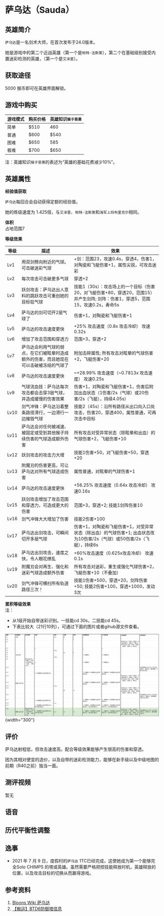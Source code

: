 # 萨乌达（Sauda）
## 英雄简介
`萨乌达`是一名剑术大师，在首次发布于24.0版本。

她是游戏中的第二个近战英雄（第一个是`帕特·法斯第`），第二个在基础级别接受内置迷彩检测的英雄，（第一个是`艾泽里`）。

## 获取途径
5000 猴币即可在英雄界面解锁。

## 游戏中购买
| 游戏模式 | 购买价格 | 英雄知识`猴子恩惠` | 
| - | - | - |
| 简单 | $510 | 460 |
| 普通 | $600 | $540 |
| 困难 | $650 | 585 |
| 极难 | $700 | $650 |

注：英雄知识`猴子恩惠`的表述为“英雄的基础花费减少10%”。

## 英雄属性
**经验值获取**

`萨乌达`每回合会自动获得定额的经验值。

她的练级速度为 1.425倍，与`艾泽里`、`帕特·法斯第`和`海军上将布里克尔`相同。

**体积**  
占地范围7

**等级效果**

| 等级 | 描述 | 效果|
| - | - | - |
| Lv1 | 用双剑劈向附近的气球。可击破迷彩气球 | +剑：范围23，攻速0.4s，穿透4，伤害1，对陶瓷和飞艇伤害+1，属性尖锐，可攻击迷彩 |
| Lv2 | 每次攻击可击破更多气球 | 穿透+2 |
| Lv3 | 跃剑攻击：萨乌达出人意料的跳跃攻击可重创她的目标铅气球 | 技能1（30s）：攻击场上的一个目标（伤害20，对飞艇伤害+80，穿透20，范围15）并产生剑阵; 剑阵：伤害1，穿透5，范围15，攻速0.2s，寿命5s |
| Lv4 | 萨乌达的剑可切开2层气球了 | 伤害+1，对陶瓷和飞艇伤害+1 |
| Lv5 | 萨乌达的攻击速度更快 | +25% 攻击速度（0.8x 攻击冷却） 攻速0.32s |
| Lv6 | 增加了攻击范围和穿透力 | 范围+3，穿透+2 |
| Lv7 | 萨乌达会利用气球的弱点，在它们被眩晕时造成额外的伤害，而且她现在可以击破被冻结的气球了 | 附加击碎属性; 所有攻击对眩晕的气球伤害+2，飞艇伤害+20 |
| Lv8 | 萨乌达的攻击速度更快 | ~+28.99% 攻击速度（~0.7813x 攻击速度） 攻速0.25s |
| Lv9 | 气球流血技：萨乌达每次攻击都会击穿3层气球，并造成缓慢的伤害效果 | 伤害+1，对陶瓷和飞艇伤害+1，伤害后附加出血状态（1伤害/2s（气球）或20伤害/2s（飞艇），持续4.05s） |
| Lv10 | 剑气冲锋：萨乌达沿着整条路径滑行，一边滑行一边摧毁气球 | 技能2（45s）：沿所有路径从出口向入口处攻击，伤害20，穿透400，属性普通，可再次击中目标 |
| Lv11 | 萨乌达会对任何被减速、被固定或受到其他猴子持续伤害的气球造成额外伤害 | 所有攻击对受异常状态（除眩晕和出血）的气球伤害+2，飞艇伤害+10 |
| Lv12 | 跃剑攻击的攻击力大增 | 技能1伤害+50，对飞艇伤害+50，穿透+20 |
| Lv13 | 附魔刃的伤害更高，可让萨乌达对所有气球造成伤害 | 属性普通，对眩晕的气球伤害+1 |
| Lv14 | 萨乌达的攻击速度更快 | +56.25% 攻击速度（0.64x 攻击冷却） 攻速0.16s |
| Lv15 | 跃剑攻击增加了攻击范围和穿透力，可造成更大的伤害 | 范围+3，穿透+2; 技能1剑阵伤害10 |
| Lv16 | 剑气冲锋大大增加了伤害 | 技能2伤害+100 |
| Lv17 | 萨乌达出剑攻击，可瞬间切开多层气球 | 伤害+1，对陶瓷和飞艇伤害+1，对受异常状态（除出血）的气球伤害+1; 出血状态改为10伤害/2s（气球）或50伤害/2s（飞艇），持续6s |
| Lv18 | 萨乌达出剑攻击，速度之快，令人眼花缭乱 | +60%攻击速度（0.625x攻击冷却） 攻速0.1s |
| Lv19 | 附魔刃会对再生、强化和迷彩气球造成额外伤害 | 所有攻击对迷彩，重生或强化气球伤害+2，飞艇伤害+10（不叠加） |
| Lv20 | 剑气冲锋可横扫所有轨道路径三次！ | 技能1伤害+500，穿透+20，剑阵伤害+50; 技能2伤害+100，穿透+1000，发动3次 |

**累积等级效果**  
注：

- 从1级开始自带迷彩识别。一技能cd 30s，二技能cd 45s。
- 下表比较大（21行10列），可通过下面的图片或者gihub源文件查看。

<!--
	| 等级 | 伤害属性 | 状态效果 | 伤害 | 攻速 | 范围 | 穿透 | 对陶瓷伤害 | 对飞艇伤害 | 1技能 | 2技能 |
	| - | - | - | - | - | - | - | - | - | - | - |
	Lv1 | 尖锐 | - | 1 | 0.4s | 23 | 4 | 1 | 1 | 无 | 无 |
	Lv2 | - | - | - | - | - | 6 | - | - | - | - |
	Lv3 | - | - | - | - | - | - | - | - | 攻击场上的一个目标（伤害20，对飞艇伤害+80，穿透20，范围15）并产生剑阵; 剑阵：伤害1，穿透5，范围15，攻速0.2s，寿命5s | - |
	Lv4 | - | - | 2 | - | - | - | 2 | 2 | -  | - |
	Lv5 | - | - | - | 0.32s | - | - | - | - | - | - |
	Lv6 | - | - | - | - | 26 | 8 | - | - | - | - |
	Lv7 | 尖锐 击碎 | - | - | - | - | - | 2 + 眩晕时2 | 2 + 眩晕时20 | - | - |
	Lv8 | - | - | - | 0.25s | - | - | - | - | - | - |
	Lv9 | - | 附加出血状态（1伤害/2s（气球）或20伤害/2s（飞艇），持续4.05s） | 3 | - | - | - | 3 + 眩晕时2 | 3 + 眩晕时20 | - | - |
	Lv10 | - | - | - | - | - | - | - | - | - | 沿所有路径从出口向入口处攻击，伤害20，穿透400，属性普通，可再次击中目标 |
	Lv11 | - | - | 3 + 除眩晕和出血的异常状态2 | - | - | - | 3 + 眩晕时2 + 除眩晕和出血的异常状态2 | 3 + 眩晕时20 + 除眩晕和出血的异常状态2 | - | - |
	Lv12 | - | - | - | - | - | - | - | - | 攻击场上的一个目标（伤害70，对飞艇伤害130，穿透40，范围15）并产生剑阵; 剑阵：伤害1，穿透5，范围15，攻速0.2s，寿命5s | - |
	Lv13 | 普通 尖锐 击碎 | - | - | - | - | - | 3 + 眩晕时3 + 除眩晕和出血的异常状态2 | 3 + 眩晕时21 + 除眩晕和出血的异常状态10 | - | - |
	Lv14 | - | - | - | 0.16s | - | - | - | - | - | - |
	Lv15 | - | - | - | - | 29 | 10 | - | - | 攻击场上的一个目标（伤害70，对飞艇伤害130，穿透40，范围15）并产生剑阵; 剑阵：伤害10，穿透5，范围15，攻速0.2s，寿命5s | - |
	Lv16 | - | - | - | - | - | - | - | - | - | 沿所有路径从出口向入口处攻击，伤害120，穿透400，属性普通，可再次击中目标 |
	Lv17 | - | - | 4 + 除眩晕和出血的异常状态2 | - | - | - | 4 + 眩晕时4 + 除眩晕和出血的异常状态3 | 4 + 眩晕时22 + 除眩晕和出血的异常状态11 | - | - |
	Lv18 | - | - | - | 0.1s | - | - | - | - | - | - |
	Lv19 | - | - | 4 + 除眩晕和出血的异常状态2 + 迷彩\再生\强化2 | - | - | - | 4 + 眩晕时4 + 除眩晕和出血的异常状态3 + 迷彩\再生\强化2 | 4 + 眩晕时22 + 除眩晕和出血的异常状态11 + 迷彩\再生\强化10 | - | - |
	Lv20 | 普通 尖锐 击碎 | 附加出血状态（1伤害/2s（气球）或20伤害/2s（飞艇），持续4.05s） | 4 + 除眩晕和出血的异常状态2 + 迷彩\再生\强化2 | 0.1s | 29 | 10 | 4 + 眩晕时4 + 除眩晕和出血的异常状态3 + 迷彩\再生\强化2 | 4 + 眩晕时22 + 除眩晕和出血的异常状态11 + 迷彩\再生\强化10 | 攻击场上的一个目标（伤害570，对飞艇伤害130，穿透60，范围15）并产生剑阵; 剑阵：伤害60，穿透5，范围15，攻速0.2s，寿命5s  | 沿所有路径从出口向入口处攻击，伤害220，穿透1400，属性普通，发动3次 |
-->

![萨乌达累积等级效果](萨乌达累积等级效果.jpg){width="300"}

## 评价
萨乌达射程低，但攻击速度高。配合等级效果能够产生很高的伤害和穿透。

因为其相对便宜的造价，以及自带的迷彩检测能力，能够在新手级以及中级地图的前期（R40之前）独当一面。

## 测评视频
暂无

## 语音

## 历代平衡性调整

## 逸事
- 2021 年 7 月 9 日，度假村的`萨乌达` 1TC已经完成，这使她成为第一个能够完全Solo CHIMPS 的塔或英雄。虽然需要严格把控技能释放时机，英雄释放的位置，以及攻击目标的切换从而赢得游戏。


## 参考资料
1. [Bloons Wiki 萨乌达](https://bloons.fandom.com/wiki/Sauda)
2. [【搬运】BTD6防御塔信息](https://docs.qq.com/sheet/DVm9tcFl1ZndGd0Rv?tab=bb08j7)